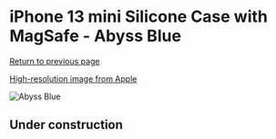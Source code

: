 # iPhone 13 mini Silicone Case with MagSafe - Abyss Blue

[Return to previous page](/iphone_13)

[High-resolution image from Apple](https://store.storeimages.cdn-apple.com/8756/as-images.apple.com/is/MM213?wid=4500&hei=4500&fmt=png)

<div style="width: 500px"><img src="/everyphone/MM213.png" alt="Abyss Blue"></div>

## Under construction
